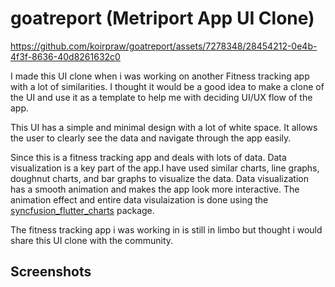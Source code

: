 # goatreport (Metriport App UI Clone)

https://github.com/koirpraw/goatreport/assets/7278348/28454212-0e4b-4f3f-8636-40d8261632c0

I made this UI clone when i was working on another Fitness tracking app with a lot of similarities. I thought it would be a good idea to make a clone of the UI and use it as a template to help me with deciding UI/UX flow of the app.

This UI has a simple and minimal design with a lot of white space. It allows the user to clearly see the data and navigate through the app easily.

Since this is a fitness tracking app and deals with lots of data. Data visualization is a key part of the app.I have used similar charts, line graphs, doughnut charts, and bar graphs to visualize the data. Data visualization has a smooth animation and makes the app look more interactive. The animation effect and entire data visulaization is done using the [syncfusion_flutter_charts](https://pub.dev/packages/syncfusion_flutter_charts) package.

The fitness tracking app i was working in is still in limbo but thought i would share this UI clone with the community.

## Screenshots
        




